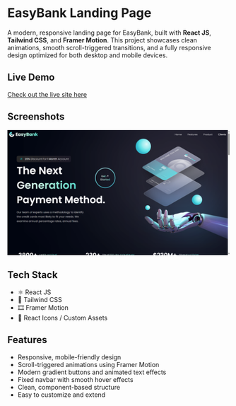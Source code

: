 # EasyBank Landing Page

A modern, responsive landing page for EasyBank, built with **React JS**, **Tailwind CSS**, and **Framer Motion**. This project showcases clean animations, smooth scroll-triggered transitions, and a fully responsive design optimized for both desktop and mobile devices.

## Live Demo

[Check out the live site here](#)  <!-- https://easy-bank-react-landing-page.vercel.app/ -->

## Screenshots

![Hero Section Screenshot](./screenshots/Screenshot_1.png)

## Tech Stack

- ⚛️ React JS
- 🎨 Tailwind CSS
- 🎞️ Framer Motion
- 🔗 React Icons / Custom Assets

## Features

- Responsive, mobile-friendly design
- Scroll-triggered animations using Framer Motion
- Modern gradient buttons and animated text effects
- Fixed navbar with smooth hover effects
- Clean, component-based structure
- Easy to customize and extend

